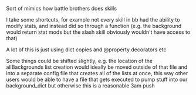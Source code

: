 Sort of mimics how battle brothers does skills

I take some shortcuts, for example not every skill in bb had the ability to modify stats, and instead did so through a function (e.g. the background would return stat mods but the slash skill obviously wouldn't have access to that)

A lot of this is just using dict copies and @property decorators etc

Some things could be shifted slightly, e.g. the location of the allBackgrounds list creation would ideally be moved outside of that file and into a separate config file that creates all of the lists at once, this way other users would be able to have a file that gets executed to pump stuff into our background_dict but otherwise this is a reasonable 3am push